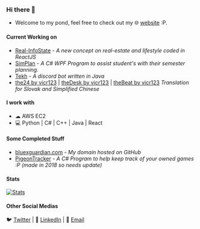 ### Hi there 👋
* Welcome to my pond, feel free to check out my 🌐 [website](https://bluexguardian.com) :P.

#### Current Working on
* [Real-InfoState](https://github.com/UTS-ASD2020-G1/real-infostate) - *A new concept on real-estate and lifestyle coded in ReactJS*
* [SimPlan](https://github.com/blue-1ms/Simplan) - *A C# WPF Program to assist student's with their semester planning.*
* [Tekh](https://github.com/ShaanCoding/Tekh) - *A discord bot written in Java*
* [the24 by vicr123](https://github.com/vicr123/the24) | [theDesk by vicr123](https://github.com/vicr123/thedesk) | [theBeat by vicr123](https://github.com/vicr123/theBeat) *Translation for Slovak and Simplified Chinese*

#### I work with
* ☁ AWS EC2 
* 💻 Python | C# | C++ | Java | React

#### Some Completed Stuff
* [bluexguardian.com](https://bluexguardian.com) - *My domain hosted on GitHub*
* [PigeonTracker](https://github.com/blue-1ms/PigeonTracker) - *A C# Program to help keep track of your owned games :P (made in 2018 so needs update)*

 #### Stats
[![Stats](https://github-readme-stats.vercel.app/api?username=blue-1ms)](https://github.com/blue-1ms)

#### Other Social Medias
🐦 [Twitter](https://twitter.com/rainlink) | 💼 [LinkedIn](https://www.linkedin.com/in/oscar-1ms/) | 📧 [Email](mailto:blue@bluexguardian.com)
 

<!--
**blue-1ms/blue-1ms** is a ✨ _special_ ✨ repository because its `README.md` (this file) appears on your GitHub profile.
-->
